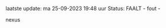 laatste update: 
ma 25-09-2023 19:48   uur 
Status: FAALT - fout - 
<div class="service R">nexus</div>